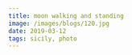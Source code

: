 ```yaml
---
title: moon walking and standing
image: /images/blogs/120.jpg
date: 2019-03-12
tags: sicily, photo
---
```

